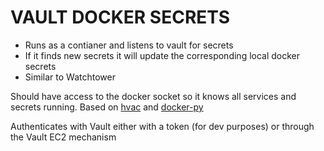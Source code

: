 # VAULT DOCKER SECRETS

* Runs as a contianer and listens to vault for secrets
* If it finds new secrets it will update the corresponding local docker secrets
* Similar to Watchtower


Should have access to the docker socket so it knows all services and secrets running.
Based on [hvac](https://github.com/hvac/hvac) and [docker-py](https://github.com/docker/docker-py) 

Authenticates with Vault either with a token (for dev purposes) or through the Vault EC2 mechanism
